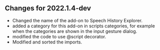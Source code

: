 ## Changes for 2022.1.4-dev ##

* Changed the name of the add-on to Speech History Explorer.
* added a category for this add-on in scripts categories, for example when the categories are shown in the input gesture dialog.
* modified the code to use @script decorator.
* Modified and sorted the imports.
